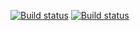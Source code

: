 [![Build status](https://travis-ci.org/massich/test_cmake_blas_dgemm.svg?branch=master)](https://travis-ci.org/massich/test_cmake_blas_dgemm.svg?branch=master)
[![Build status](https://ci.appveyor.com/api/projects/status/165rn1reox833y22?svg=true)](https://ci.appveyor.com/project/massich/test-cmake-blas-dgemm)
